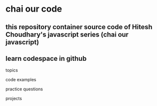 # chai our code


## this repository container source code of Hitesh Choudhary's javascript series (chai our javascript)

## learn codespace in github

topics

code examples

practice questions

projects
